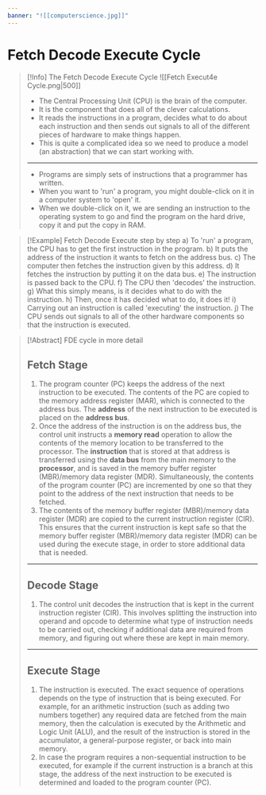 ```yaml
---
banner: "![[computerscience.jpg]]"
---
```

# Fetch Decode Execute Cycle 

> [!Info] The Fetch Decode Execute Cycle
> ![[Fetch Execut4e Cycle.png|500]]
> - The Central Processing Unit (CPU) is the brain of the computer. 
> - It is the component that does all of the clever calculations.
> - It reads the instructions in a program, decides what to do about each instruction and then sends out signals to all of the different pieces of hardware to make things happen. 
> - This is quite a complicated idea so we need to produce a model (an abstraction) that we can start working with.
> ---
> - Programs are simply sets of instructions that a programmer has written. 
> - When you want to 'run' a program, you might double-click on it in a computer system to 'open' it. 
> - When we double-click on it, we are sending an instruction to the operating system to go and find the program on the hard drive, copy it and put the copy in RAM. 

> [!Example] Fetch Decode Execute step by step 
>  a) To 'run' a program, the CPU has to get the first instruction in the program.
>  b) It puts the address of the instruction it wants to fetch on the address bus.
>  c) The computer then fetches the instruction given by this address.
>  d) It fetches the instruction by putting it on the data bus.
>  e) The instruction is passed back to the CPU.
>  f) The CPU then 'decodes' the instruction.
>  g) What this simply means, is it decides what to do with the instruction.
>  h) Then, once it has decided what to do, it does it!
>  i) Carrying out an instruction is called 'executing' the instruction.
>  j) The CPU sends out signals to all of the other hardware components so that the instruction is executed.

> [!Abstract] FDE cycle in more detail
> ## Fetch Stage 
> 1. The program counter (PC) keeps the address of the next instruction to be executed. The contents of the PC are copied to the memory address register (MAR), which is connected to the address bus. The **address** of the next instruction to be executed is placed on the **address bus**.
> 2. Once the address of the instruction is on the address bus, the control unit instructs a **memory read** operation to allow the contents of the memory location to be transferred to the processor.   The **instruction** that is stored at that address is transferred using the **data bus** from the main memory to the **processor**, and is saved in the memory buffer register (MBR)/memory data register (MDR). Simultaneously, the contents of the program counter (PC) are incremented by one so that they point to the address of the next instruction that needs to be fetched.
> 3. The contents of the memory buffer register (MBR)/memory data register (MDR) are copied to the current instruction register (CIR). This ensures that the current instruction is kept safe so that the memory buffer register (MBR)/memory data register (MDR) can be used during the execute stage, in order to store additional data that is needed.
> ---
> ## Decode Stage 
> 1. The control unit decodes the instruction that is kept in the current instruction register (CIR). This involves splitting the instruction into operand and opcode to determine what type of instruction needs to be carried out, checking if additional data are required from memory, and figuring out where these are kept in main memory.
> ---
> ## Execute Stage 
> 1. The instruction is executed. The exact sequence of operations depends on the type of instruction that is being executed. For example, for an arithmetic instruction (such as adding two numbers together) any required data are fetched from the main memory, then the calculation is executed by the Arithmetic and Logic Unit (ALU), and the result of the instruction is stored in the accumulator, a general-purpose register, or back into main memory. 
> 2. In case the program requires a non-sequential instruction to be executed, for example if the current instruction is a branch at this stage, the address of the next instruction to be executed is determined and loaded to the program counter (PC).
